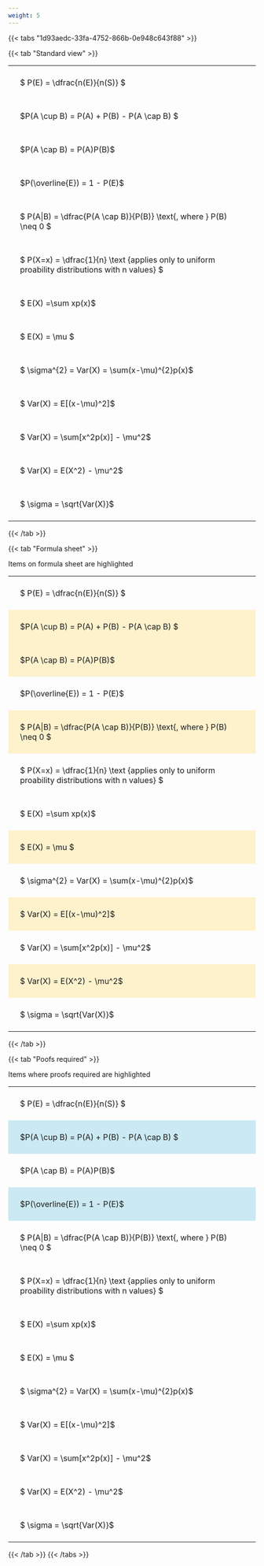 ```yaml
---
weight: 5
---
```


{{< tabs "1d93aedc-33fa-4752-866b-0e948c643f88" >}}

{{< tab "Standard view" >}}

<style type="text/css">
#T_af99c th.col_heading {
  text-align: left;
  font-size: 1em;
}
#T_af99c td {
  text-align: left;
  font-size: 1em;
  padding: 1.5em;
}
</style>
<table id="T_af99c">
  <thead>
  </thead>
  <tbody>
    <tr>
      <td id="T_af99c_row0_col0" class="data row0 col0" >$ P(E) = \dfrac{n(E)}{n(S)} $</td>
    </tr>
    <tr>
      <td id="T_af99c_row1_col0" class="data row1 col0" >$P(A \cup B) = P(A) + P(B) - P(A \cap B) $</td>
    </tr>
    <tr>
      <td id="T_af99c_row2_col0" class="data row2 col0" >$P(A \cap B)  = P(A)P(B)$</td>
    </tr>
    <tr>
      <td id="T_af99c_row3_col0" class="data row3 col0" >$P(\overline{E}) = 1 - P(E)$</td>
    </tr>
    <tr>
      <td id="T_af99c_row4_col0" class="data row4 col0" >$ P(A|B) = \dfrac{P(A \cap B)}{P(B)} \text{, where } P(B) \neq 0 $</td>
    </tr>
    <tr>
      <td id="T_af99c_row5_col0" class="data row5 col0" >$ P(X=x) =  \dfrac{1}{n} 
\text {applies only to uniform proability distributions with n values} $</td>
    </tr>
    <tr>
      <td id="T_af99c_row6_col0" class="data row6 col0" >$ E(X) =\sum xp(x)$</td>
    </tr>
    <tr>
      <td id="T_af99c_row7_col0" class="data row7 col0" >$ E(X) = \mu $</td>
    </tr>
    <tr>
      <td id="T_af99c_row8_col0" class="data row8 col0" >$ \sigma^{2} = Var(X) = \sum(x-\mu)^{2}p(x)$</td>
    </tr>
    <tr>
      <td id="T_af99c_row9_col0" class="data row9 col0" >$ Var(X) = E[(x-\mu)^2]$</td>
    </tr>
    <tr>
      <td id="T_af99c_row10_col0" class="data row10 col0" >$ Var(X) = \sum[x^2p(x)] - \mu^2$</td>
    </tr>
    <tr>
      <td id="T_af99c_row11_col0" class="data row11 col0" >$ Var(X) = E(X^2) - \mu^2$</td>
    </tr>
    <tr>
      <td id="T_af99c_row12_col0" class="data row12 col0" >$ \sigma = \sqrt{Var(X)}$</td>
    </tr>
  </tbody>
</table>
{{< /tab >}}

{{< tab "Formula sheet" >}}

Items on formula sheet are highlighted 
<br>
<style type="text/css">
#T_edc21 th.col_heading {
  text-align: left;
  font-size: 1em;
}
#T_edc21 td {
  text-align: left;
  font-size: 1em;
  padding: 1.5em;
}
#T_edc21_row0_col0, #T_edc21_row3_col0, #T_edc21_row5_col0, #T_edc21_row6_col0, #T_edc21_row8_col0, #T_edc21_row10_col0, #T_edc21_row12_col0 {
  background-color: rgba(0,0,0,0);
}
#T_edc21_row1_col0, #T_edc21_row2_col0, #T_edc21_row4_col0, #T_edc21_row7_col0, #T_edc21_row9_col0, #T_edc21_row11_col0 {
  background-color: rgba(255,194,10, 0.2);
}
</style>
<table id="T_edc21">
  <thead>
  </thead>
  <tbody>
    <tr>
      <td id="T_edc21_row0_col0" class="data row0 col0" >$ P(E) = \dfrac{n(E)}{n(S)} $</td>
    </tr>
    <tr>
      <td id="T_edc21_row1_col0" class="data row1 col0" >$P(A \cup B) = P(A) + P(B) - P(A \cap B) $</td>
    </tr>
    <tr>
      <td id="T_edc21_row2_col0" class="data row2 col0" >$P(A \cap B)  = P(A)P(B)$</td>
    </tr>
    <tr>
      <td id="T_edc21_row3_col0" class="data row3 col0" >$P(\overline{E}) = 1 - P(E)$</td>
    </tr>
    <tr>
      <td id="T_edc21_row4_col0" class="data row4 col0" >$ P(A|B) = \dfrac{P(A \cap B)}{P(B)} \text{, where } P(B) \neq 0 $</td>
    </tr>
    <tr>
      <td id="T_edc21_row5_col0" class="data row5 col0" >$ P(X=x) =  \dfrac{1}{n} 
\text {applies only to uniform proability distributions with n values} $</td>
    </tr>
    <tr>
      <td id="T_edc21_row6_col0" class="data row6 col0" >$ E(X) =\sum xp(x)$</td>
    </tr>
    <tr>
      <td id="T_edc21_row7_col0" class="data row7 col0" >$ E(X) = \mu $</td>
    </tr>
    <tr>
      <td id="T_edc21_row8_col0" class="data row8 col0" >$ \sigma^{2} = Var(X) = \sum(x-\mu)^{2}p(x)$</td>
    </tr>
    <tr>
      <td id="T_edc21_row9_col0" class="data row9 col0" >$ Var(X) = E[(x-\mu)^2]$</td>
    </tr>
    <tr>
      <td id="T_edc21_row10_col0" class="data row10 col0" >$ Var(X) = \sum[x^2p(x)] - \mu^2$</td>
    </tr>
    <tr>
      <td id="T_edc21_row11_col0" class="data row11 col0" >$ Var(X) = E(X^2) - \mu^2$</td>
    </tr>
    <tr>
      <td id="T_edc21_row12_col0" class="data row12 col0" >$ \sigma = \sqrt{Var(X)}$</td>
    </tr>
  </tbody>
</table>
{{< /tab >}}

{{< tab "Poofs required" >}}

Items where proofs required are highlighted 
<br>
<style type="text/css">
#T_38535 th.col_heading {
  text-align: left;
  font-size: 1em;
}
#T_38535 td {
  text-align: left;
  font-size: 1em;
  padding: 1.5em;
}
#T_38535_row0_col0, #T_38535_row2_col0, #T_38535_row4_col0, #T_38535_row5_col0, #T_38535_row6_col0, #T_38535_row7_col0, #T_38535_row8_col0, #T_38535_row9_col0, #T_38535_row10_col0, #T_38535_row11_col0, #T_38535_row12_col0 {
  background-color: rgba(0,0,0,0);
}
#T_38535_row1_col0, #T_38535_row3_col0 {
  background-color: rgba(0,150,200, 0.2);
}
</style>
<table id="T_38535">
  <thead>
  </thead>
  <tbody>
    <tr>
      <td id="T_38535_row0_col0" class="data row0 col0" >$ P(E) = \dfrac{n(E)}{n(S)} $</td>
    </tr>
    <tr>
      <td id="T_38535_row1_col0" class="data row1 col0" >$P(A \cup B) = P(A) + P(B) - P(A \cap B) $</td>
    </tr>
    <tr>
      <td id="T_38535_row2_col0" class="data row2 col0" >$P(A \cap B)  = P(A)P(B)$</td>
    </tr>
    <tr>
      <td id="T_38535_row3_col0" class="data row3 col0" >$P(\overline{E}) = 1 - P(E)$</td>
    </tr>
    <tr>
      <td id="T_38535_row4_col0" class="data row4 col0" >$ P(A|B) = \dfrac{P(A \cap B)}{P(B)} \text{, where } P(B) \neq 0 $</td>
    </tr>
    <tr>
      <td id="T_38535_row5_col0" class="data row5 col0" >$ P(X=x) =  \dfrac{1}{n} 
\text {applies only to uniform proability distributions with n values} $</td>
    </tr>
    <tr>
      <td id="T_38535_row6_col0" class="data row6 col0" >$ E(X) =\sum xp(x)$</td>
    </tr>
    <tr>
      <td id="T_38535_row7_col0" class="data row7 col0" >$ E(X) = \mu $</td>
    </tr>
    <tr>
      <td id="T_38535_row8_col0" class="data row8 col0" >$ \sigma^{2} = Var(X) = \sum(x-\mu)^{2}p(x)$</td>
    </tr>
    <tr>
      <td id="T_38535_row9_col0" class="data row9 col0" >$ Var(X) = E[(x-\mu)^2]$</td>
    </tr>
    <tr>
      <td id="T_38535_row10_col0" class="data row10 col0" >$ Var(X) = \sum[x^2p(x)] - \mu^2$</td>
    </tr>
    <tr>
      <td id="T_38535_row11_col0" class="data row11 col0" >$ Var(X) = E(X^2) - \mu^2$</td>
    </tr>
    <tr>
      <td id="T_38535_row12_col0" class="data row12 col0" >$ \sigma = \sqrt{Var(X)}$</td>
    </tr>
  </tbody>
</table>
{{< /tab >}}
{{< /tabs >}}